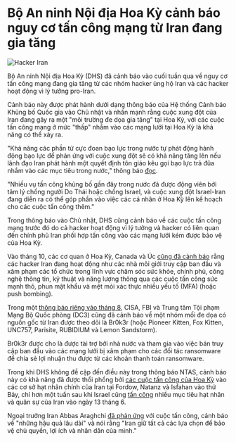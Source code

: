 # Bộ An ninh Nội địa Hoa Kỳ cảnh báo nguy cơ tấn công mạng từ Iran đang gia tăng

![Hacker Iran](https://www.bleepstatic.com/content/hl-images/2025/06/23/Iranian_hacker.jpg)

Bộ An ninh Nội địa Hoa Kỳ (DHS) đã cảnh báo vào cuối tuần qua về nguy cơ tấn công mạng đang gia tăng từ các nhóm hacker ủng hộ Iran và các hacker hoạt động vì lý tưởng pro-Iran.

Cảnh báo này được phát hành dưới dạng thông báo của Hệ thống Cảnh báo Khủng bố Quốc gia vào Chủ nhật và nhấn mạnh rằng cuộc xung đột của Iran đang gây ra một "môi trường đe dọa gia tăng" tại Hoa Kỳ, với các cuộc tấn công mạng ở mức "thấp" nhắm vào các mạng lưới tại Hoa Kỳ là khả năng có thể xảy ra.

"Khả năng các phần tử cực đoan bạo lực trong nước tự phát động hành động bạo lực để phản ứng với cuộc xung đột sẽ có khả năng tăng lên nếu lãnh đạo Iran phát hành một quyết định tôn giáo kêu gọi bạo lực trả đũa nhắm vào các mục tiêu trong nước," thông báo [đọc](https://www.dhs.gov/sites/default/files/ntas/alerts/25%5F0622%5FS1%5FNTAS-Bulletin-508.pdf).

"Nhiều vụ tấn công khủng bố gần đây trong nước đã được động viên bởi tâm lý chống người Do Thái hoặc chống Israel, và cuộc xung đột Israel-Iran đang diễn ra có thể góp phần vào việc các cá nhân ở Hoa Kỳ lên kế hoạch cho các cuộc tấn công thêm."

Trong thông báo vào Chủ nhật, DHS cũng cảnh báo về các cuộc tấn công mạng trước đó do cả hacker hoạt động vì lý tưởng và hacker có liên quan đến chính phủ Iran phối hợp tấn công vào các mạng lưới kém được bảo vệ của Hoa Kỳ.

Vào tháng 10, các cơ quan ở Hoa Kỳ, Canada và Úc [cũng đã cảnh báo](https://www.bleepingcomputer.com/news/security/iranian-hackers-act-as-brokers-selling-critical-infrastructure-access/) rằng các hacker Iran đang hoạt động như các nhà môi giới truy cập ban đầu và xâm phạm các tổ chức trong lĩnh vực chăm sóc sức khỏe, chính phủ, công nghệ thông tin, kỹ thuật và năng lượng thông qua các cuộc tấn công sức mạnh thô, phun mật khẩu và mệt mỏi xác thực nhiều yếu tố (MFA) (hoặc push bombing).

Trong một [thông báo riêng vào tháng 8](https://www.cisa.gov/news-events/cybersecurity-advisories/aa24-241a), CISA, FBI và Trung tâm Tội phạm Mạng Bộ Quốc phòng (DC3) cũng đã cảnh báo về một nhóm mối đe dọa có nguồn gốc từ Iran được theo dõi là Br0k3r (hoặc Pioneer Kitten, Fox Kitten, UNC757, Parisite, RUBIDIUM và Lemon Sandstorm).

Br0k3r được cho là được tài trợ bởi nhà nước và tham gia vào việc bán truy cập ban đầu vào các mạng lưới bị xâm phạm cho các đối tác ransomware để chia sẻ lợi nhuận thu được từ các khoản thanh toán ransomware.

Trong khi DHS không đề cập đến điều này trong thông báo NTAS, cảnh báo này có khả năng đã được thổi phồng bởi [các cuộc tấn công của Hoa Kỳ](https://understandingwar.org/backgrounder/iran-update-special-report-june-22-2025-morning-edition) vào các cơ sở hạt nhân chính của Iran tại Fordow, Natanz và Isfahan vào thứ Bảy, chỉ hơn một tuần sau khi Israel cũng [tấn công](https://understandingwar.org/backgrounder/iran-update-special-edition-israeli-strikes-iran-june-13-2025-200-pm-et) nhiều mục tiêu hạt nhân và quân sự của Iran vào ngày 13 tháng 6.

Ngoại trưởng Iran Abbas Araghchi [đã phản ứng](https://x.com/araghchi/status/1936638107169722536) với cuộc tấn công, cảnh báo về "những hậu quả lâu dài" và nói rằng "Iran giữ tất cả các lựa chọn để bảo vệ chủ quyền, lợi ích và nhân dân của mình."
